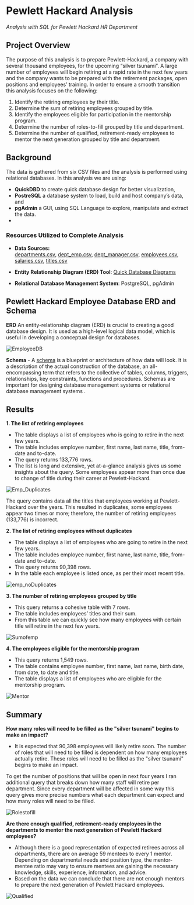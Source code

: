 # Pewlett Hackard Analysis

*Analysis with SQL for Pewlett Hackard HR Department*

## Project Overview

The purpose of this analysis is to prepare Pewlett-Hackard, a company with several thousand employees, for the upcoming “silver tsunami”. A large number of employees will begin retiring at a rapid rate in the next few years and the company wants to be prepared with the retirement packages, open positions and employees’ training. In order to ensure a smooth transition this analysis focuses on the following:

1. Identify the retiring employees by their title.
2. Determine the sum of retiring employees grouped by title.
3. Identify the employees eligible for participation in the mentorship program.
4. Determine the number of roles-to-fill grouped by title and department.
5. Determine the number of qualified, retirement-ready employees to mentor the next generation grouped by title and department.

## Background

The data is gathered from six CSV files and the analysis is performed using relational databases. In this analysis we are using:

-   **QuickDBD**  to create quick database design for better visualization,
-   **PostreSQL**  a database system to load, build and host company’s data, and
-   **pgAdmin**  a GUI, using SQL Language to explore, manipulate and extract the data.
- 
### Resources Utilized to Complete Analysis

-   **Data Sources:**  
[departments.csv](https://github.com/awalindeep/Pewlett-Hackard-Analysis/blob/AwalinGHMAIN/Analysis%20Projects%20Folder/Pewlett-Hackard-Analysis%20Folder/Data/departments.csv), [dept_emp.csv](https://github.com/awalindeep/Pewlett-Hackard-Analysis/blob/AwalinGHMAIN/Analysis%20Projects%20Folder/Pewlett-Hackard-Analysis%20Folder/Data/dept_emp.csv), [dept_manager.csv](https://github.com/awalindeep/Pewlett-Hackard-Analysis/blob/AwalinGHMAIN/Analysis%20Projects%20Folder/Pewlett-Hackard-Analysis%20Folder/Data/dept_manager.csv), [employees.csv](https://github.com/awalindeep/Pewlett-Hackard-Analysis/blob/AwalinGHMAIN/Analysis%20Projects%20Folder/Pewlett-Hackard-Analysis%20Folder/Data/employees.csv), [salaries.csv](https://github.com/awalindeep/Pewlett-Hackard-Analysis/blob/AwalinGHMAIN/Analysis%20Projects%20Folder/Pewlett-Hackard-Analysis%20Folder/Data/salaries.csv), [titles.csv](https://github.com/awalindeep/Pewlett-Hackard-Analysis/blob/AwalinGHMAIN/Analysis%20Projects%20Folder/Pewlett-Hackard-Analysis%20Folder/Data/titles.csv)
    
-   **Entity Relationship Diagram (ERD) Tool**:  [Quick Database Diagrams](https://www.quickdatabasediagrams.com/)
    
-   **Relational Database Management System**: PostgreSQL, pgAdmin
    

## Pewlett Hackard Employee Database ERD and Schema

**ERD** An entity-relationship diagram (ERD) is crucial to creating a good database design. It is used as a high-level logical data model, which is useful in developing a conceptual design for databases.

![EmployeeDB](https://github.com/awalindeep/Pewlett-Hackard-Analysis/blob/AwalinGHMAIN/Analysis%20Projects%20Folder/Pewlett-Hackard-Analysis%20Folder/Data/PNG/EmployeeDB.png)
                            

**Schema**  - A  [schema](https://github.com/awalindeep/Pewlett-Hackard-Analysis/blob/AwalinGHMAIN/Analysis%20Projects%20Folder/Pewlett-Hackard-Analysis%20Folder/Queries/schema.sql) is a blueprint or architecture of how data will look. It is a description of the actual construction of the database, an all-encompassing term that refers to the collective of tables, columns, triggers, relationships, key constraints, functions and procedures. Schemas are important for designing database management systems or relational database management systems .
## Results

**1. The list of retiring employees**

-   The table displays a list of employees who is going to retire in the next few years.
-    The table includes employee number, first name, last name, title, from-date and to-date.
-   The query returns 133,776 rows.
-   The list is long and extensive, yet at-a-glance analysis gives us some insights about the query. Some employees appear more than once due to change of title during their career at Pewlett-Hackard.

![Emp_Duplicates](https://github.com/awalindeep/Pewlett-Hackard-Analysis/blob/AwalinGHMAIN/Analysis%20Projects%20Folder/Pewlett-Hackard-Analysis%20Folder/Data/PNG/EmployeesTitleDuplicates.PNG)

The query contains data all the titles that employees working at Pewlett-Hackard over the years. This resulted in duplicates, some employees appear two times or more; therefore, the number of retiring employees (133,776) is incorrect.

**2. The list of retiring employees without duplicates**

-   The table displays a list of employees who are going to retire in the next few years.
-  The table includes employee number, first name, last name, title, from-date and to-date.
-   The query returns 90,398 rows.
-   In the table each employee is listed once, as per their most recent title.

![emp_noDuplicates](https://github.com/awalindeep/Pewlett-Hackard-Analysis/blob/AwalinGHMAIN/Analysis%20Projects%20Folder/Pewlett-Hackard-Analysis%20Folder/Data/PNG/EmployeeTitlesNoduplicates.png)


**3. The number of retiring employees grouped by title**

-   This query returns a cohesive table with 7 rows.
- The table includes employees’ titles and their sum.
-   From this table we can quickly see how many employees with certain title will retire in the next few years.

![Sumofemp](https://github.com/awalindeep/Pewlett-Hackard-Analysis/blob/AwalinGHMAIN/Analysis%20Projects%20Folder/Pewlett-Hackard-Analysis%20Folder/Data/PNG/SumofEmployeetitles.png)

**4. The employees eligible for the mentorship program**

-   This query returns 1,549 rows.
-   The table contains employee number, first name, last name, birth date, from date, to date and title.
-   The table displays a list of employees who are eligible for the mentorship program.

![Mentor](https://github.com/awalindeep/Pewlett-Hackard-Analysis/blob/AwalinGHMAIN/Analysis%20Projects%20Folder/Pewlett-Hackard-Analysis%20Folder/Data/PNG/Mentorship.png)




## Summary

**How many roles will need to be filled as the "silver tsunami" begins to make an impact?**
- It is expected that 90,398 employees will likely retire soon. The number of roles that will need to be filled is dependent on how many employees actually retire. These roles will need to be filled as the "silver tsunami" begins to make an impact.

To get the number of positions that will be open in next four years I ran additional query that breaks down how many staff will retire per department. Since every department will be affected in some way this query gives more precise numbers what each department can expect and how many roles will need to be filled.
 
 ![Rolestofill](https://github.com/awalindeep/Pewlett-Hackard-Analysis/blob/AwalinGHMAIN/Analysis%20Projects%20Folder/Pewlett-Hackard-Analysis%20Folder/Data/PNG/Rolestofill.png)


**Are there enough qualified, retirement-ready employees in the departments to mentor the next generation of Pewlett Hackard employees?**

- Although there is a good representation of expected retirees across all departments, there are on average 59 mentees to every 1 mentor. Depending on departmental needs and position type, the mentor-mentee ratio may vary to ensure mentees are gaining the necessary knowledge, skills, experience, information, and advice.
- Based on the data we can conclude that there are not enough mentors to prepare the next generation of Pewlett Hackard employees.

![Qualified](https://github.com/awalindeep/Pewlett-Hackard-Analysis/blob/AwalinGHMAIN/Analysis%20Projects%20Folder/Pewlett-Hackard-Analysis%20Folder/Data/PNG/qualifiedstaff.png)

